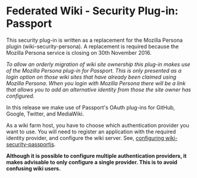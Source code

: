 # Federated Wiki - Security Plug-in: Passport

This security plug-in is written as a replacement for the Mozilla Persona plugin (wiki-security-persona). A replacement is required because the Mozilla Persona service is closing on 30th November 2016.

*To allow an orderly migration of wiki site ownership this plug-in makes use of the Mozilla Persona plug-in for Passport. This is only presented as a login option on those wiki sites that have already been claimed using Mozilla Persona. When you login with Mozilla Persona there will be a link that allows you to add an alternative identity from those the site owner has configured.*

In this release we make use of Passport's OAuth plug-ins for GitHub,
Google, Twitter, and MediaWiki.

As a wiki farm host, you have to choose which authentication provider you want to use. You will need to register an application with the required identity provider, and configure the wiki server. See, [configuring wiki-security-passportjs](./docs/configuration.md). 

**Although it is possible to configure multiple authentication providers, it makes advisable to only configure a single provider. This is to avoid confusing wiki users.**
